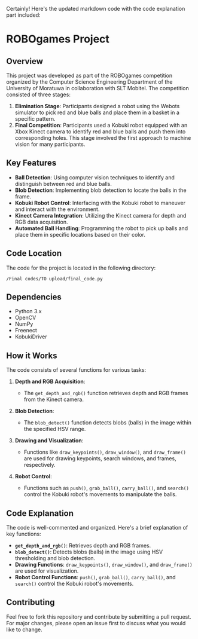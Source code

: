 Certainly! Here's the updated markdown code with the code explanation part included:


# ROBOgames Project

## Overview
This project was developed as part of the ROBOgames competition organized by the Computer Science Engineering Department of the University of Moratuwa in collaboration with SLT Mobitel. The competition consisted of three stages: 

1. **Elimination Stage**: Participants designed a robot using the Webots simulator to pick red and blue balls and place them in a basket in a specific pattern.
2. **Final Competition**: Participants used a Kobuki robot equipped with an Xbox Kinect camera to identify red and blue balls and push them into corresponding holes. This stage involved the first approach to machine vision for many participants.

## Key Features
- **Ball Detection**: Using computer vision techniques to identify and distinguish between red and blue balls.
- **Blob Detection**: Implementing blob detection to locate the balls in the frame.
- **Kobuki Robot Control**: Interfacing with the Kobuki robot to maneuver and interact with the environment.
- **Kinect Camera Integration**: Utilizing the Kinect camera for depth and RGB data acquisition.
- **Automated Ball Handling**: Programming the robot to pick up balls and place them in specific locations based on their color.

## Code Location
The code for the project is located in the following directory: 
```
/Final codes/TO upload/final_code.py
```

## Dependencies
- Python 3.x
- OpenCV
- NumPy
- Freenect
- KobukiDriver

## How it Works
The code consists of several functions for various tasks:

1. **Depth and RGB Acquisition**:
   - The `get_depth_and_rgb()` function retrieves depth and RGB frames from the Kinect camera.
   
2. **Blob Detection**:
   - The `blob_detect()` function detects blobs (balls) in the image within the specified HSV range.

3. **Drawing and Visualization**:
   - Functions like `draw_keypoints()`, `draw_window()`, and `draw_frame()` are used for drawing keypoints, search windows, and frames, respectively.

4. **Robot Control**:
   - Functions such as `push()`, `grab_ball()`, `carry_ball()`, and `search()` control the Kobuki robot's movements to manipulate the balls.

## Code Explanation
The code is well-commented and organized. Here's a brief explanation of key functions:
- **`get_depth_and_rgb()`**: Retrieves depth and RGB frames.
- **`blob_detect()`**: Detects blobs (balls) in the image using HSV thresholding and blob detection.
- **Drawing Functions**: `draw_keypoints()`, `draw_window()`, and `draw_frame()` are used for visualization.
- **Robot Control Functions**: `push()`, `grab_ball()`, `carry_ball()`, and `search()` control the Kobuki robot's movements.

## Contributing
Feel free to fork this repository and contribute by submitting a pull request. For major changes, please open an issue first to discuss what you would like to change.
